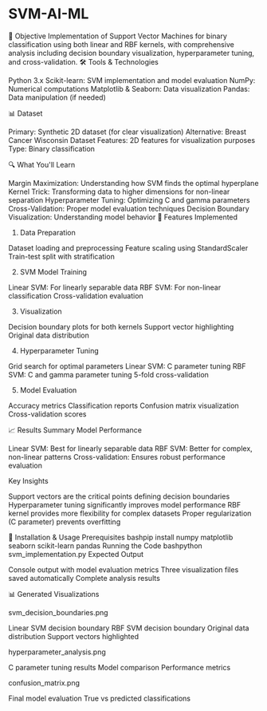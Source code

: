 # SVM-AI-ML

🎯 Objective
Implementation of Support Vector Machines for binary classification using both linear and RBF kernels, with comprehensive analysis including decision boundary visualization, hyperparameter tuning, and cross-validation.
🛠️ Tools & Technologies

Python 3.x
Scikit-learn: SVM implementation and model evaluation
NumPy: Numerical computations
Matplotlib & Seaborn: Data visualization
Pandas: Data manipulation (if needed)

📊 Dataset

Primary: Synthetic 2D dataset (for clear visualization)
Alternative: Breast Cancer Wisconsin Dataset
Features: 2D features for visualization purposes
Type: Binary classification

🔍 What You'll Learn

Margin Maximization: Understanding how SVM finds the optimal hyperplane
Kernel Trick: Transforming data to higher dimensions for non-linear separation
Hyperparameter Tuning: Optimizing C and gamma parameters
Cross-Validation: Proper model evaluation techniques
Decision Boundary Visualization: Understanding model behavior
🚀 Features Implemented
1. Data Preparation

Dataset loading and preprocessing
Feature scaling using StandardScaler
Train-test split with stratification

2. SVM Model Training

Linear SVM: For linearly separable data
RBF SVM: For non-linear classification
Cross-validation evaluation

3. Visualization

Decision boundary plots for both kernels
Support vector highlighting
Original data distribution

4. Hyperparameter Tuning

Grid search for optimal parameters
Linear SVM: C parameter tuning
RBF SVM: C and gamma parameter tuning
5-fold cross-validation

5. Model Evaluation

Accuracy metrics
Classification reports
Confusion matrix visualization
Cross-validation scores

📈 Results Summary
Model Performance

Linear SVM: Best for linearly separable data
RBF SVM: Better for complex, non-linear patterns
Cross-validation: Ensures robust performance evaluation

Key Insights

Support vectors are the critical points defining decision boundaries
Hyperparameter tuning significantly improves model performance
RBF kernel provides more flexibility for complex datasets
Proper regularization (C parameter) prevents overfitting

🔧 Installation & Usage
Prerequisites
bashpip install numpy matplotlib seaborn scikit-learn pandas
Running the Code
bashpython svm_implementation.py
Expected Output

Console output with model evaluation metrics
Three visualization files saved automatically
Complete analysis results

📊 Generated Visualizations

svm_decision_boundaries.png

Linear SVM decision boundary
RBF SVM decision boundary
Original data distribution
Support vectors highlighted


hyperparameter_analysis.png

C parameter tuning results
Model comparison
Performance metrics


confusion_matrix.png

Final model evaluation
True vs predicted classifications
